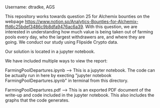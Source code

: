 Username: dtradke, AGS

This repository works towards question 25 for Alchemix bounties on the webpage https://www.notion.so/Analytics-Bounties-for-Alchemix-ffd6c25bdef3486c9b8dfa9476ac6a39. With this question, we are interested in understanding how much value is being taken out of farming pools every day, who the largest withdrawers are, and where they are going. We conduct our study using Flipside Crypto data.

Our solution is located in a jupyter notebook.

We have included multiple ways to view the report:

FarmingPoolDepartures.ipynb --> This is a jupyter notebook. The code can be actually run in here by execting "jupyter notebook FarmingPoolDepartures.ipynb" in terminal from this directory.

FarmingPoolDepartures.pdf --> This is an exported PDF document of the write-up and code included in the jupyter notebook. This also includes the graphs that the code generates.

